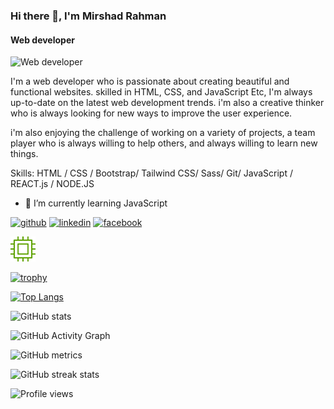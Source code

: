 ### Hi there 👋, I'm Mirshad Rahman
#### Web developer 
![Web developer ](https://scontent.fdac148-1.fna.fbcdn.net/v/t39.30808-6/346659398_1487964974942828_1722593860034120454_n.jpg?_nc_cat=100&ccb=1-7&_nc_sid=8bfeb9&_nc_eui2=AeHZHe5dMTtLz_v17rRLZ3dA_XAeE4TuB_b9cB4ThO4H9mGW4YfCgYrJwcZ8PW2-fNP5JRK3TzEEPrMfSq2lX4y4&_nc_ohc=LUz97lPIrksAX_FfEhj&_nc_ht=scontent.fdac148-1.fna&oh=00_AfD8iOVG8la0lJKuLlFHWu3memrcjJ8jjSeiC-GNmMbHew&oe=647672FF)

I'm a web developer who is passionate about creating beautiful and functional websites.  skilled in HTML, CSS, and JavaScript Etc, I'm always up-to-date on the latest web development trends. i'm also a creative thinker who is always looking for new ways to improve the user experience.

i'm also enjoying the challenge of working on a variety of projects, a team player who is always willing to help others, and always willing to learn new things.

Skills:  HTML / CSS /  Bootstrap/ Tailwind CSS/ Sass/ Git/  JavaScript / REACT.js / NODE.JS 

- 🌱 I’m currently learning JavaScript 


[<img src='https://cdn.jsdelivr.net/npm/simple-icons@3.0.1/icons/github.svg' alt='github' height='40'>](https://github.com/mirshad47)  [<img src='https://cdn.jsdelivr.net/npm/simple-icons@3.0.1/icons/linkedin.svg' alt='linkedin' height='40'>](https://www.linkedin.com/in/https://www.linkedin.com/in/mirshad-rahman-86b37a241//)  [<img src='https://cdn.jsdelivr.net/npm/simple-icons@3.0.1/icons/facebook.svg' alt='facebook' height='40'>](https://www.facebook.com/https://www.facebook.com/samir.rahman.37017/)  

<a href='https://docs.github.com/en/developers'><img src='https://raw.githubusercontent.com/acervenky/animated-github-badges/master/assets/devbadge.gif' width='40' height='40'></a> 

[![trophy](https://github-profile-trophy.vercel.app/?username=mirshad47)](https://github.com/ryo-ma/github-profile-trophy)

[![Top Langs](https://github-readme-stats.vercel.app/api/top-langs/?username=mirshad47)](https://github.com/anuraghazra/github-readme-stats)

![GitHub stats](https://github-readme-stats.vercel.app/api?username=mirshad47&show_icons=true)  

![GitHub Activity Graph](https://activity-graph.herokuapp.com/graph?username=mirshad47)  

![GitHub metrics](https://metrics.lecoq.io/mirshad47)  

![GitHub streak stats](https://streak-stats.demolab.com/?user=mirshad47)  

![Profile views](https://gpvc.arturio.dev/mirshad47)  
